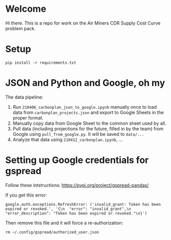 # Welcome

Hi there. This is a repo for work on the Air Miners CDR Supply Cost Curve problem pack.



# Setup

```
pip install -r requirements.txt
```




# JSON and Python and Google, oh my

The data pipeline:

 1. Run `210406_carbonplan_json_to_google.ipynb` manually once to load data from `carbonplan_projects.json` and export to Google Sheets in the proper format.
 2. Manually copy data from Google Sheet to the common sheet used by all.
 3. Pull data (including projections for the future, filled in by the team) from Google using `pull_from_google.py`. It will be saved to `data/...`
 4. Analyze that data using `210412_carbonplan.ipynb`, ...



# Setting up Google credentials for gspread

Follow these intstructions: https://pypi.org/project/gspread-pandas/

If you get this error:

    google.auth.exceptions.RefreshError: ('invalid_grant: Token has been expired or revoked.', '{\n  "error": "invalid_grant",\n  "error_description": "Token has been expired or revoked."\n}')
    
Then remove this file and it will force a re-authorization:

    rm ~/.config/gspread/authorized_user.json




